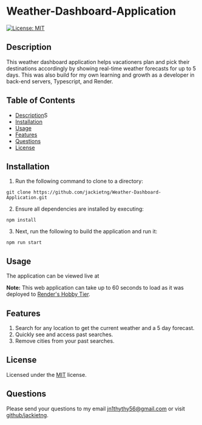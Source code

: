 # Weather-Dashboard-Application

[![License: MIT](https://img.shields.io/badge/License-MIT-yellow.svg)](https://opensource.org/licenses/MIT)

## Description
This weather dashboard application helps vacationers plan and pick their destinations accordingly by showing real-time weather forecasts for up to 5 days. This was also build for my own learning and growth as a developer in back-end servers, Typescript, and Render. 

## Table of Contents
  * [Description](#description)S
  * [Installation](#installation)
  * [Usage](#usage)
  * [Features](#features)
  * [Questions](#questions)
  * [License](#license)

## Installation
1. Run the following command to clone to a directory: 
```
git clone https://github.com/jackietng/Weather-Dashboard-Application.git
```
2. Ensure all dependencies are installed by executing:
```
npm install
```
3. Next, run the following to build the application and run it:
```
npm run start
```

## Usage
The application can be viewed live at 

**Note:** This web application can take up to 60 seconds to load as it was deployed to [Render's Hobby Tier]([https:](https://render.com/pricing)).

## Features
1. Search for any location to get the current weather and a 5 day forecast.
2. Quickly see and access past searches.
3. Remove cities from your past searches.

## License
Licensed under the [MIT](LICENSE.txt) license.

## Questions
Please send your questions to my email [jn1thythy56@gmail.com](mailto:jn1thythy56@gmail.com?subject=[GitHub]%20Dev%20Connect) or visit [github/jackietng](https://github.com/jackietng).